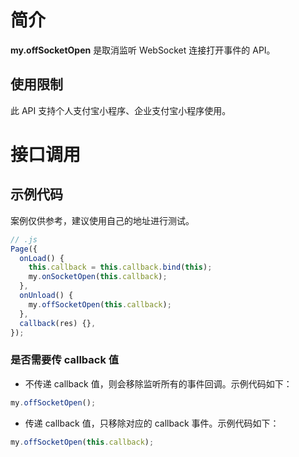 # 简介

**my.offSocketOpen** 是取消监听 WebSocket 连接打开事件的 API。

## 使用限制

此 API 支持个人支付宝小程序、企业支付宝小程序使用。

# 接口调用

## 示例代码

案例仅供参考，建议使用自己的地址进行测试。

```javascript
// .js
Page({
  onLoad() {
    this.callback = this.callback.bind(this);
    my.onSocketOpen(this.callback);
  },
  onUnload() {
    my.offSocketOpen(this.callback);
  },
  callback(res) {},
});
```

### 是否需要传 callback 值

- 不传递 callback 值，则会移除监听所有的事件回调。示例代码如下：

```javascript
my.offSocketOpen();
```

- 传递 callback 值，只移除对应的 callback 事件。示例代码如下：

```javascript
my.offSocketOpen(this.callback);
```

